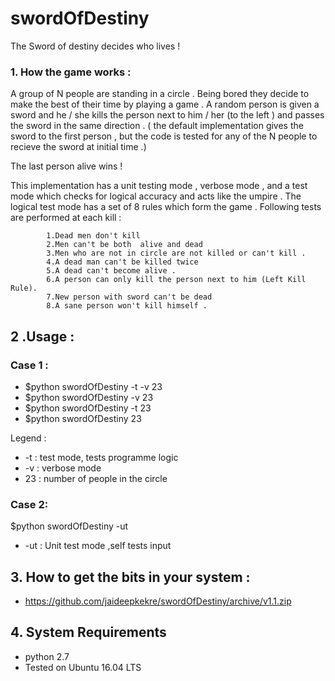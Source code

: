 # swordOfDestiny
The Sword of destiny decides who lives ! 

### 1. How the game works :
A group of N people are standing in a circle . Being bored they decide to make the best of their time by playing a game . A random person is given a sword and he / she kills the person next to him / her (to the left ) and passes the sword in the same direction . ( the default implementation gives the sword to the first person , but the code is tested for any of the N people to recieve the sword at initial time .) 

The last person alive wins ! 

This implementation has a unit testing mode , verbose mode , and a test mode which checks for logical accuracy and acts like the umpire . 
The logical test mode has a set of 8 rules which form the game . 
Following tests are performed at each kill :

            1.Dead men don't kill
            2.Men can't be both  alive and dead
            3.Men who are not in circle are not killed or can't kill .
            4.A dead man can't be killed twice
            5.A dead can't become alive .
            6.A person can only kill the person next to him (Left Kill Rule).
            7.New person with sword can't be dead
            8.A sane person won't kill himself .



## 2 .Usage : 
### Case 1 : 
* $python swordOfDestiny -t -v 23 
* $python swordOfDestiny -v 23 
* $python swordOfDestiny -t  23 
* $python swordOfDestiny  23 

 Legend :
* -t : test mode, tests programme logic
* -v : verbose mode 
* 23 : number of people in the circle 

### Case 2: 
$python swordOfDestiny -ut 

* -ut : Unit test mode ,self tests input 

## 3. How to get the bits in your system : 
* https://github.com/jaideepkekre/swordOfDestiny/archive/v1.1.zip

## 4. System Requirements 
* python 2.7 
* Tested on Ubuntu 16.04 LTS 


